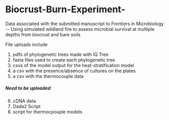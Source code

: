 # Biocrust-Burn-Experiment-
Data associated with the submitted manuscript to Frontiers in Microbiology -- Using simulated wildland fire to assess microbial survival at multiple depths from biocrust and bare soils

File uploads include 
1. pdfs of phylogenetic trees made with IQ Tree
2. fasta files used to create each phylogenetic tree
3. csvs of the model output for the heat-stratification model
4. a csv with the presence/absence of cultures on the plates
5. a csv with the thermocouple data

##### Need to be uploaded ##### 
6. cDNA data 
7. Dada2 Script 
8. script for thermocpouple models 

